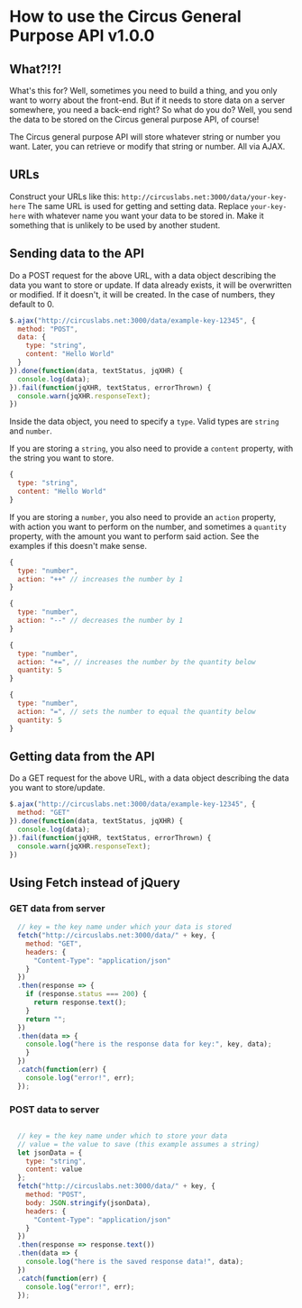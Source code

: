 # How to use the Circus General Purpose API v1.0.0

## What?!?!
What's this for? Well, sometimes you need to build a thing, and you only want to worry about the front-end. But if it needs to store data on a server somewhere, you need a back-end right? So what do you do? Well, you send the data to be stored on the Circus general purpose API, of course!

The Circus general purpose API will store whatever string or number you want. Later, you can retrieve or modify that string or number. All via AJAX.

## URLs
Construct your URLs like this:
`http://circuslabs.net:3000/data/your-key-here`
The same URL is used for getting and setting data. Replace `your-key-here` with whatever name you want your data to be stored in. Make it something that is unlikely to be used by another student.

## Sending data to the API
Do a POST request for the above URL, with a data object describing the data you want to store or update. If data already exists, it will be overwritten or modified. If it doesn't, it will be created. In the case of numbers, they default to 0.

```javascript
$.ajax("http://circuslabs.net:3000/data/example-key-12345", {
  method: "POST",
  data: {
    type: "string",
    content: "Hello World"
  }
}).done(function(data, textStatus, jqXHR) {
  console.log(data);
}).fail(function(jqXHR, textStatus, errorThrown) {
  console.warn(jqXHR.responseText);
})
```

Inside the data object, you need to specify a `type`. Valid types are `string` and `number`.

If you are storing a `string`, you also need to provide a `content` property, with the string you want to store.
```javascript
{
  type: "string",
  content: "Hello World"
}
```

If you are storing a `number`, you also need to provide an `action` property, with action you want to perform on the number, and sometimes a `quantity` property, with the amount you want to perform said action. See the examples if this doesn't make sense.
```javascript
{
  type: "number",
  action: "++" // increases the number by 1
}
```
```javascript
{
  type: "number",
  action: "--" // decreases the number by 1
}
```
```javascript
{
  type: "number",
  action: "+=", // increases the number by the quantity below
  quantity: 5
}
```
```javascript
{
  type: "number",
  action: "=", // sets the number to equal the quantity below
  quantity: 5
}
```


## Getting data from the API
Do a GET request for the above URL, with a data object describing the data you want to store/update.

```javascript
$.ajax("http://circuslabs.net:3000/data/example-key-12345", {
  method: "GET"
}).done(function(data, textStatus, jqXHR) {
  console.log(data);
}).fail(function(jqXHR, textStatus, errorThrown) {
  console.warn(jqXHR.responseText);
})
```

## Using Fetch instead of jQuery

### GET data from server
```javascript
  // key = the key name under which your data is stored
  fetch("http://circuslabs.net:3000/data/" + key, {
    method: "GET",
    headers: {
      "Content-Type": "application/json"
    }
  })
  .then(response => {
    if (response.status === 200) {
      return response.text();
    }
    return "";
  })
  .then(data => {
    console.log("here is the response data for key:", key, data);
    }
  })
  .catch(function(err) {
    console.log("error!", err);
  });
```

### POST data to server

```javascript

  // key = the key name under which to store your data
  // value = the value to save (this example assumes a string)
  let jsonData = {
    type: "string",
    content: value
  };
  fetch("http://circuslabs.net:3000/data/" + key, {
    method: "POST",
    body: JSON.stringify(jsonData),
    headers: {
      "Content-Type": "application/json"
    }
  })
  .then(response => response.text())
  .then(data => {
    console.log("here is the saved response data!", data);
  })
  .catch(function(err) {
    console.log("error!", err);
  });
```
